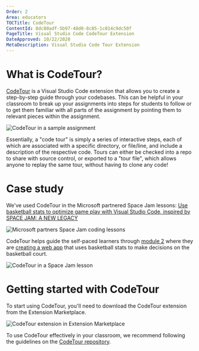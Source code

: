 ```yaml
---
Order: 2
Area: educators
TOCTitle: CodeTour
ContentId: 8dc80adf-5b97-48d0-8c85-1c014c9dc50f
PageTitle: Visual Studio Code CodeTour Extension
DateApproved: 10/22/2020
MetaDescription: Visual Studio Code Tour Extension
---
```


# What is CodeTour?

[CodeTour](https://marketplace.visualstudio.com/items?itemName=vsls-contrib.codetour) is a Visual Studio Code extension that allows you to create a step-by-step guide through your codebases. This can be helpful in your classroom to break up your assignments into steps for students to follow or to get them familiar with all parts of the assignment by pointing them to relevant pieces within the assignment.

![CodeTour in a sample assignment](images/codetour/codetour-example-lesson.gif)

Essentially, a "code tour" is simply a series of interactive steps, each of which are associated with a specific directory, or file/line, and include a description of the respective code. Tours can either be checked into a repo to share with source control, or exported to a "tour file", which allows anyone to replay the same tour, without having to clone any code!

# Case study

We've used CodeTour in the Microsoft partnered Space Jam lessons: [Use basketball stats to optimize game play with Visual Studio Code, inspired by SPACE JAM: A NEW LEGACY](https://docs.microsoft.com/en-us/learn/paths/optimize-basketball-games-with-machine-learning/?WT.mc_id=LearnDrG-c9-niner&WT.mc_id=SpaceJam_Learn_-all-cxa)

![Microsoft partners Space Jam coding lessons](images/codetour/space-jam-lessons-home.png)

CodeTour helps guide the self-paced learners through [module 2](https://docs.microsoft.com/en-us/learn/modules/optimize-basketball-player-rest-breaks/) where they are [creating a web app](https://docs.microsoft.com/en-us/learn/modules/optimize-basketball-player-rest-breaks/7-codetour) that uses basketball stats to make decisions on the basketball court.

![CodeTour in a Space Jam lesson](images/codetour/codetour-space-jam.gif)

# Getting started with CodeTour

To start using CodeTour, you'll need to download the CodeTour extension from the Extension Marketplace.

![CodeTour extension in Extension Marketplace](images/codetour/codetour-extension-marketplace.png)

To use CodeTour effectively in your classroom, we recommend following the guidelines on the [CodeTour repository](https://github.com/microsoft/codetour#getting-started).
